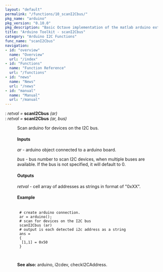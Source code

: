 ```yaml
---
layout: "default"
permalink: "/functions/10_scanI2Cbus/"
pkg_name: "arduino"
pkg_version: "0.10.0"
pkg_description: "Basic Octave implementation of the matlab arduino extension,  allowing communication to a programmed arduino board to control its  hardware."
title: "Arduino Toolkit - scanI2Cbus"
category: "Arduino I2C Functions"
func_name: "scanI2Cbus"
navigation:
- id: "overview"
  name: "Overview"
  url: "/index"
- id: "Functions"
  name: "Function Reference"
  url: "/functions"
- id: "news"
  name: "News"
  url: "/news"
- id: "manual"
  name: "Manual"
  url: "/manual"
---
```

<dl class="def">
<dt id="index-scanI2Cbus"><span class="category">: </span><span><em><var>retval</var> =</em> <strong>scanI2Cbus</strong> <em>(<var>ar</var>)</em><a href='#index-scanI2Cbus' class='copiable-anchor'></a></span></dt>
<dt id="index-scanI2Cbus-1"><span class="category">: </span><span><em><var>retval</var> =</em> <strong>scanI2Cbus</strong> <em>(<var>ar</var>, <var>bus</var>)</em><a href='#index-scanI2Cbus-1' class='copiable-anchor'></a></span></dt>
<dd><p>Scan arduino for devices on the I2C bus.
</p>
<span id="Inputs"></span><h4 class="subsubheading">Inputs</h4>
<p><var>ar</var> - arduino object connected to a arduino board.
</p>
<p><var>bus</var> - bus number to scan I2C devices, when multiple buses are available.
 If the bus is not specified, it will default to 0.
</p> 
<span id="Outputs"></span><h4 class="subsubheading">Outputs</h4>
<p><var>retval</var> - cell array of addresses as strings in format of &quot;0xXX&quot;.
</p>
<span id="Example"></span><h4 class="subsubheading">Example</h4>
<div class="example">
<pre class="example"> <code>
 # create arduino connection.
 ar = arduino();
 # scan for devices on the I2C bus
 scanI2Cbus (ar)
 # output is each detected i2c address as a string
 ans =
 {
  [1,1] = 0x50
 }
 </code>
 </pre></div>


<p><strong>See also:</strong> arduino, i2cdev, checkI2CAddress.
 </p></dd></dl>